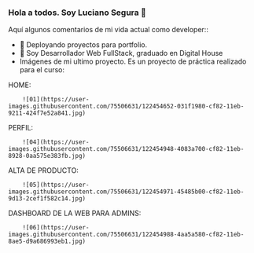 ### Hola a todos. Soy Luciano Segura 👋

<!--
**segural/segural** is a ✨ _special_ ✨ repository because its `README.md` (this file) appears on your GitHub profile.
-->

Aquí algunos comentarios de mi vida actual como developer::

- 🔭 Deployando proyectos para portfolio.
- 🌱 Soy Desarrollador Web FullStack, graduado en Digital House
- Imágenes de mi ultimo proyecto. Es un proyecto de práctica realizado para el curso:

HOME:

        ![01](https://user-images.githubusercontent.com/75506631/122454652-031f1980-cf82-11eb-9211-424f7e52a841.jpg)
        
PERFIL:

        ![04](https://user-images.githubusercontent.com/75506631/122454948-4083a700-cf82-11eb-8928-0aa575e383fb.jpg)
        
ALTA DE PRODUCTO:

        ![05](https://user-images.githubusercontent.com/75506631/122454971-45485b00-cf82-11eb-9d13-2cef1f582c14.jpg)
        
DASHBOARD DE LA WEB PARA ADMINS:

        ![06](https://user-images.githubusercontent.com/75506631/122454988-4aa5a580-cf82-11eb-8ae5-d9a686993eb1.jpg)
